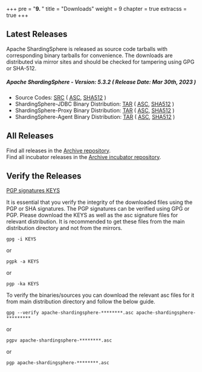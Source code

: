 +++
pre = "<b>9. </b>"
title = "Downloads"
weight = 9
chapter = true
extracss = true
+++

## Latest Releases

Apache ShardingSphere is released as source code tarballs with corresponding binary tarballs for convenience.
The downloads are distributed via mirror sites and should be checked for tampering using GPG or SHA-512.

##### Apache ShardingSphere - Version: 5.3.2 ( Release Date: Mar 30th, 2023 )

- Source Codes: [<u>SRC</u>](https://www.apache.org/dyn/closer.lua/shardingsphere/5.3.2/apache-shardingsphere-5.3.2-src.zip) ( [<u>ASC</u>](https://downloads.apache.org/shardingsphere/5.3.2/apache-shardingsphere-5.3.2-src.zip.asc), [<u>SHA512</u>](https://downloads.apache.org/shardingsphere/5.3.2/apache-shardingsphere-5.3.2-src.zip.sha512) )
- ShardingSphere-JDBC Binary Distribution: [<u>TAR</u>](https://www.apache.org/dyn/closer.lua/shardingsphere/5.3.2/apache-shardingsphere-5.3.2-shardingsphere-jdbc-bin.tar.gz) ( [<u>ASC</u>](https://downloads.apache.org/shardingsphere/5.3.2/apache-shardingsphere-5.3.2-shardingsphere-jdbc-bin.tar.gz.asc), [<u>SHA512</u>](https://downloads.apache.org/shardingsphere/5.3.2/apache-shardingsphere-5.3.2-shardingsphere-jdbc-bin.tar.gz.sha512) )
- ShardingSphere-Proxy Binary Distribution: [<u>TAR</u>](https://www.apache.org/dyn/closer.lua/shardingsphere/5.3.2/apache-shardingsphere-5.3.2-shardingsphere-proxy-bin.tar.gz) ( [<u>ASC</u>](https://downloads.apache.org/shardingsphere/5.3.2/apache-shardingsphere-5.3.2-shardingsphere-proxy-bin.tar.gz.asc), [<u>SHA512</u>](https://downloads.apache.org/shardingsphere/5.3.2/apache-shardingsphere-5.3.2-shardingsphere-proxy-bin.tar.gz.sha512) )
- ShardingSphere-Agent Binary Distribution: [<u>TAR</u>](https://www.apache.org/dyn/closer.lua/shardingsphere/5.3.2/apache-shardingsphere-5.3.2-shardingsphere-agent-bin.tar.gz) ( [<u>ASC</u>](https://downloads.apache.org/shardingsphere/5.3.2/apache-shardingsphere-5.3.2-shardingsphere-agent-bin.tar.gz.asc), [<u>SHA512</u>](https://downloads.apache.org/shardingsphere/5.3.2/apache-shardingsphere-5.3.2-shardingsphere-agent-bin.tar.gz.sha512) )

## All Releases

Find all releases in the [Archive repository](https://archive.apache.org/dist/shardingsphere/).</br>
Find all incubator releases in the [Archive incubator repository](https://archive.apache.org/dist/incubator/shardingsphere/).

## Verify the Releases

[PGP signatures KEYS](https://downloads.apache.org/shardingsphere/KEYS)

It is essential that you verify the integrity of the downloaded files using the PGP or SHA signatures.
The PGP signatures can be verified using GPG or PGP.
Please download the KEYS as well as the asc signature files for relevant distribution.
It is recommended to get these files from the main distribution directory and not from the mirrors.

```shell
gpg -i KEYS
```

or

```shell
pgpk -a KEYS
```

or

```shell
pgp -ka KEYS
```

To verify the binaries/sources you can download the relevant asc files for it from main distribution directory and follow the below guide.

```shell
gpg --verify apache-shardingsphere-********.asc apache-shardingsphere-*********
```

or

```shell
pgpv apache-shardingsphere-********.asc
```

or

```shell
pgp apache-shardingsphere-********.asc
```
